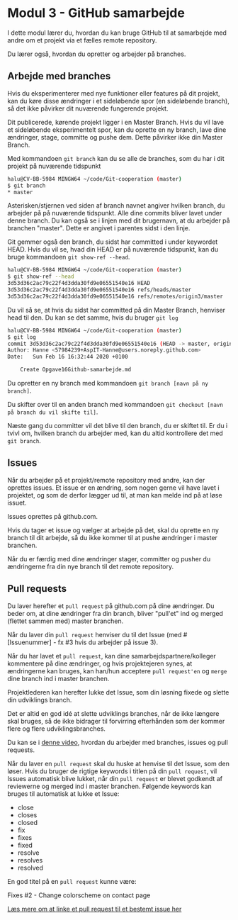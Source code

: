 # Modul 3 - GitHub samarbejde

I dette modul lærer du, hvordan du kan bruge GitHub til at samarbejde med andre om et projekt via et fælles remote repository.

Du lærer også, hvordan du opretter og arbejder på branches.

## Arbejde med branches

Hvis du eksperimenterer med nye funktioner eller features på dit projekt, kan du køre disse ændringer i et sideløbende spor (en sideløbende branch), så det ikke påvirker dit nuværende fungerende projekt.

Dit publicerede, kørende projekt ligger i en Master Branch. Hvis du vil lave et sideløbende eksperimentelt spor, kan du oprette en ny branch, lave dine ændringer, stage, committe og pushe dem. Dette påvirker ikke din Master Branch.

Med kommandoen `git branch` kan du se alle de branches, som du har i dit projekt på nuværende tidspunkt

```bash
halu@CV-BB-5984 MINGW64 ~/code/Git-cooperation (master)
$ git branch
* master
```

Asterisken/stjernen ved siden af branch navnet angiver hvilken branch, du arbejder på på nuværende tidspunkt. Alle dine commits bliver lavet under denne branch.
Du kan også se i linjen med dit brugernavn, at du arbejder på branchen "master". Dette er angivet i parentes sidst i den linje.

Git gemmer også den branch, du sidst har committed i under keywordet HEAD. Hvis du vil se, hvad din HEAD er på nuværende tidspunkt, kan du bruge kommandoen `git show-ref --head`.

```bash
halu@CV-BB-5984 MINGW64 ~/code/Git-cooperation (master)
$ git show-ref --head
3d53d36c2ac79c22f4d3dda30fd9e06551540e16 HEAD
3d53d36c2ac79c22f4d3dda30fd9e06551540e16 refs/heads/master
3d53d36c2ac79c22f4d3dda30fd9e06551540e16 refs/remotes/origin3/master
```

Du vil så se, at hvis du sidst har committed på din Master Branch, henviser head til den. Du kan se det samme, hvis du bruger `git log`

```bash
halu@CV-BB-5984 MINGW64 ~/code/Git-cooperation (master)
$ git log
commit 3d53d36c2ac79c22f4d3dda30fd9e06551540e16 (HEAD -> master, origin3/master)
Author: Hanne <57984239+AspIT-Hanne@users.noreply.github.com>
Date:   Sun Feb 16 16:32:44 2020 +0100

    Create Opgave16Github-samarbejde.md
```

Du opretter en ny branch med kommandoen `git branch [navn på ny branch]`.

Du skifter over til en anden branch med kommandoen `git checkout [navn på branch du vil skifte til]`.

Næste gang du committer vil det blive til den branch, du er skiftet til. Er du i tvivl om, hvilken branch du arbejder med, kan du altid kontrollere det med `git branch`.

## Issues

Når du arbejder på et projekt/remote repository med andre, kan der oprettes issues. Et issue er en ændring, som nogen gerne vil have lavet i projektet, og som de derfor lægger ud til, at man kan melde ind på at løse issuet.

Issues oprettes på github.com.

Hvis du tager et issue og vælger at arbejde på det, skal du oprette en ny branch til dit arbejde, så du ikke kommer til at pushe ændringer i master branchen.

Når du er færdig med dine ændringer stager, committer og pusher du ændringerne fra din nye branch til det remote repository.

## Pull requests

Du laver herefter et `pull request` på github.com på dine ændringer. Du beder om, at dine ændringer fra din branch, bliver "pull'et" ind og merged (flettet sammen med) master branchen.

Når du laver din `pull request` henviser du til det Issue (med #[Issuenummer] - fx #3 hvis du arbejder på issue 3).

Når du har lavet et `pull request`, kan dine samarbejdspartnere/kolleger kommentere på dine ændringer, og hvis projektejeren synes, at ændringerne kan bruges, kan han/hun acceptere `pull request'en` og `merge` dine branch ind i master branchen.

Projektlederen kan herefter lukke det Issue, som din løsning fixede og slette din udviklings branch.

Det er altid en god idé at slette udviklings branches, når de ikke længere skal bruges, så de ikke bidrager til forvirring efterhånden som der kommer flere og flere udviklingsbranches.

Du kan se i [denne video](https://www.youtube.com/watch?v=SoaAoATcUxU), hvordan du arbejder med branches, issues og pull requests.

Når du laver en `pull request` skal du huske at henvise til det Issue, som den løser. Hvis du bruger de rigtige keywords i titlen på din `pull request`, vil Issues automatisk blive lukket, når din `pull request` er blevet godkendt af reviewerne og merged ind i master branchen.
Følgende keywords kan bruges til automatisk at lukke et Issue:

* close
* closes
* closed
* fix
* fixes
* fixed
* resolve
* resolves
* resolved

En god titel på en `pull request` kunne være:

Fixes #2 - Change colorscheme on contact page

[Læs mere om at linke et pull request til et bestemt issue her](https://help.github.com/en/github/managing-your-work-on-github/linking-a-pull-request-to-an-issue)

